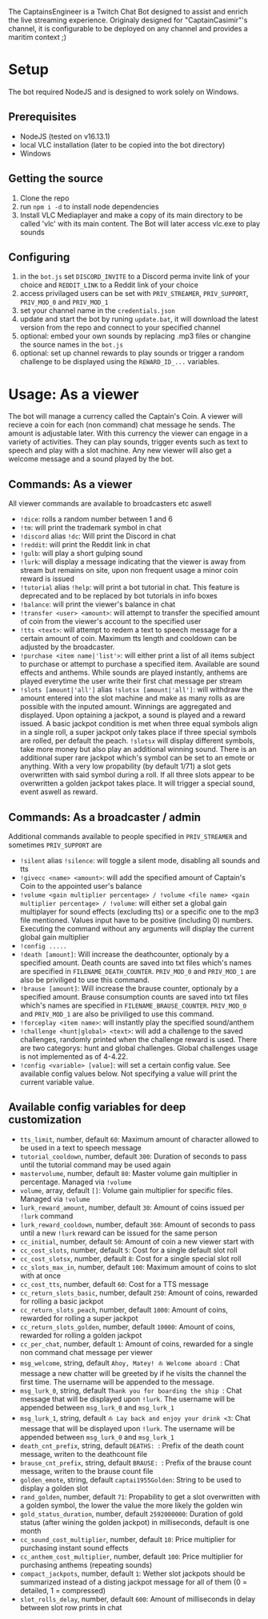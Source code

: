 The CaptainsEngineer is a Twitch Chat Bot designed to assist and enrich the live streaming experience. Originaly designed for "CaptainCasimir"'s channel, it is configurable to be deployed on any channel and provides a maritim context ;)


# Setup
The bot required NodeJS and is designed to work solely on Windows.

## Prerequisites
- NodeJS (tested on v16.13.1)
- local VLC installation (later to be copied into the bot directory)
- Windows

## Getting the source
1. Clone the repo
2. run `npm i -d` to install node dependencies
3. Install VLC Mediaplayer and make a copy of its main directory to be called 'vlc' with its main content. The Bot will later access vlc.exe to play sounds

## Configuring
1. in the `bot.js` set `DISCORD_INVITE` to a Discord perma invite link of your choice and `REDDIT_LINK` to a Reddit link of your choice
2. access privilaged users can be set with `PRIV_STREAMER`, `PRIV_SUPPORT`, `PRIV_MOD_0` and `PRIV_MOD_1`
3. set your channel name in the `credentials.json`
4. update and start the bot by runing `update.bat`, it will download the latest version from the repo and connect to your specified channel
5. optional: embed your own sounds by replacing .mp3 files or changine the source names in the `bot.js`
6. optional: set up channel rewards to play sounds or trigger a random challenge to be displayed using the `REWARD_ID_...` variables.


# Usage: As a viewer

The bot will manage a currency called the Captain's Coin. A viewer will recieve a coin for each (non command) chat message he sends. The amount is adjustable later.
With this currency the viewer can engage in a variety of activities. They can play sounds, trigger events such as text to speech and play with a slot machine.
Any new viewer will also get a welcome message and a sound played by the bot.

## Commands: As a viewer
All viewer commands are available to broadcasters etc aswell
- `!dice`: rolls a random number between 1 and 6
- `!tm`: will print the trademark symbol in chat
- `!discord` alias `!dc`: Will print the Discord in chat
- `!reddit`: will print the Reddit link in chat
- `!gulb`: will play a short gulping sound
- `!lurk`: will display a message indicating that the viewer is away from stream but remains on site, upon non frequent usage a minor coin reward is issued
- `!tutorial` alias `!help`: will print a bot tutorial in chat. This feature is deprecated and to be replaced by bot tutorials in info boxes
- `!balance`: will print the viewer's balance in chat
- `!transfer <user> <amount>`: will attempt to transfer the specified amount of coin from the viewer's account to the specified user
- `!tts <text>`: will attempt to redem a text to speech message for a certain amount of coin. Maximum tts length and cooldown can be adjusted by the broadcaster.
- `!purchase <item name|'list'>`: will either print a list of all items subject to purchase or attempt to purchase a specified item. Available are sound effects and anthems. While sounds are played instantly, anthems are played everytime the user write their first chat message per stream
- `!slots [amount|'all']` alias `!slotsx [amount|'all']`: will withdraw the amount entered into the slot machine and make as many rolls as are possible with the inputed amount. Winnings are aggregated and displayed. Upon optaining a jackpot, a sound is played and a reward issued. A basic jackpot condition is met when three equal symbols align in a single roll, a super jackpot only takes place if three special symbols are rolled, per default the peach. `!slotsx` will display different symbols, take more money but also play an additional winning sound. There is an additional super rare jackpot which's symbol can be set to an emote or anything. With a very low propability (by default 1/71) a slot gets overwritten with said symbol during a roll. If all three slots appear to be overwritten a golden jackpot takes place. It will trigger a special sound, event aswell as reward.

## Commands: As a broadcaster / admin
Additional commands available to people specified in `PRIV_STREAMER` and sometimes `PRIV_SUPPORT` are
- `!silent` alias `!silence`: will toggle a silent mode, disabling all sounds and tts
- `!givecc <name> <amount>`: will add the specified amount of Captain's Coin to the appointed user's balance
- `!volume <gain multiplier percentage> / !volume <file name> <gain multiplier percentage> / !volume`: will either set a global gain multiplayer for sound effects (excluding tts) or a specific one to the mp3 file mentioned. Values input have to be positive (including 0) numbers. Executing the command without any arguments will display the current global gain multiplier
- `!config .....`
- `!death [amount]`: Will increase the deathcounter, optionaly by a specified amount. Death counts are saved into txt files which's names are specified in `FILENAME_DEATH_COUNTER`. `PRIV_MOD_0` and `PRIV_MOD_1` are also be priviliged to use this command.
- `!brause [amount]`: Will increase the brause counter, optionaly by a specified amount. Brause consumption counts are saved into txt files which's names are specified in `FILENAME_BRAUSE_COUNTER`. `PRIV_MOD_0` and `PRIV_MOD_1` are also be priviliged to use this command.
- `!forceplay <item name>`: will instantly play the specified sound/anthem
- `!challenge <hunt|global> <text>`: will add a challenge to the saved challenges, randomly printed when the challenge reward is used. There are two categorys: hunt and global challenges. Global challenges usage is not implemented as of 4-4.22.
- `!config <variable> [value]`: will set a certain config value. See available config values below. Not specifying a value will print the current variable value.

## Available config variables for deep customization
- `tts_limit`, number, default `60`: Maximum amount of character allowed to be used in a text to speech message
- `tutorial_cooldown`, number, default `300`: Duration of seconds to pass until the tutorial command may be used again
- `mastervolume`, number, default `80`: Master volume gain multiplier in percentage. Managed via `!volume`
- `volume`, array, default `[]`: Volume gain multiplier for specific files. Managed via `!volume` 
- `lurk_reward_amount`, number, default `30`: Amount of coins issued per `!lurk` command
- `lurk_reward_cooldown`, number, default `360`: Amount of seconds to pass until a new `!lurk` reward can be issued for the same person
- `cc_initial`, number, default `50`: Amount of coin a new viewer start with 
- `cc_cost_slots`, number, default `5`: Cost for a single default slot roll
- `cc_cost_slotsx`, number, default `8`: Cost for a single special slot roll
- `cc_slots_max_in`, number, default `100`: Maximum amount of coins to slot with at once
- `cc_cost_tts`, number, default `60`: Cost for a TTS message
- `cc_return_slots_basic`, number, default `250`: Amount of coins, rewarded for rolling a basic jackpot
- `cc_return_slots_peach`, number, default `1000`: Amount of coins, rewarded for rolling a super jackpot
- `cc_return_slots_golden`, number, default `10000`: Amount of coins, rewarded for rolling a golden jackpot
- `cc_per_chat`, number, default `1`: Amount of coins, rewarded for a single non command chat message per viewer
- `msg_welcome`, string, default `Ahoy, Matey! ⛵ Welcome aboard `: Chat message a new chatter will be greeted by if he visits the channel the first time. The username will be appended to the message.
- `msg_lurk_0`, string, default `Thank you for boarding the ship `: Chat message that will be displayed upon `!lurk`. The username will be appended between `msg_lurk_0` and `msg_lurk_1`
- `msg_lurk_1`, string, default `⛵ Lay back and enjoy your drink <3`: Chat message that will be displayed upon `!lurk`. The username will be appended between `msg_lurk_0` and `msg_lurk_1`
- `death_cnt_prefix`, string, default `DEATHS: `: Prefix of the death count message, writen to the deathcount file
- `brause_cnt_prefix`, string, default `BRAUSE: `: Prefix of the brause count message, writen to the brause count file
- `golden_emote`, string, default `captai1955Golden`: String to be used to display a golden slot
- `rand_golden`, number, default `71`: Propability to get a slot overwritten with a golden symbol, the lower the value the more likely the golden win
- `gold_status_duration`, number, default `2592000000`: Duration of gold status (after wining the golden jackpot) in milliseconds, default is one month
- `cc_sound_cost_multiplier`, number, default `10`: Price multiplier for purchasing instant sound effects
- `cc_anthem_cost_multiplier`, number, default `100`: Price multiplier for purchasing anthems (repeating sounds)
- `compact_jackpots`, number, default `1`:  Wether slot jackpots should be summarized instead of a disting jackpot message for all of them (0 = detailed, 1 = compressed)
- `slot_rolls_delay`, number, default `600`: Amount of milliseconds in delay between slot row prints in chat

















